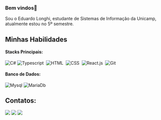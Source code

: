 ### Bem vindos👋

Sou o Eduardo Longhi, estudante de Sistemas de Informação da Unicamp, atualmente estou no 5º semestre.

## Minhas Habilidades

#### Stacks Principais:

![C#](https://img.shields.io/badge/C%23-239120?style=for-the-badge&logo=csharp&logoColor=white)
![Typescript](https://img.shields.io/badge/TypeScript-007ACC?style=for-the-badge&logo=typescript&logoColor=white)&nbsp;
![HTML](https://img.shields.io/badge/HTML5-E34F26?style=for-the-badge&logo=html5&logoColor=white)&nbsp;
![CSS](https://img.shields.io/badge/CSS3-1572B6?style=for-the-badge&logo=css3&logoColor=white)&nbsp;
![React.js](https://img.shields.io/badge/React-20232A?style=for-the-badge&logo=react&logoColor=61DAFB)&nbsp;
![Git](https://img.shields.io/badge/GIT-E44C30?style=for-the-badge&logo=git&logoColor=white)&nbsp;

#### Banco de Dados:

![Mysql](https://img.shields.io/badge/MySQL-005C84?style=for-the-badge&logo=mysql&logoColor=white)
![MariaDb](https://img.shields.io/badge/MariaDB-003545?style=for-the-badge&logo=mariadb&logoColor=white)
  
## Contatos:

<div> 
<a href = "mailto:contato.eduardolonghi@gmail.com"> <img src="https://img.shields.io/badge/-Gmail-%23333?style=for-the-badge&logo=gmail&logoColor=white" target="_blank"></a>
<a href="https://www.linkedin.com/in/eduardolonghi/" target="_blank"><img src="https://img.shields.io/badge/-LinkedIn-%230077B5?style=for-the-badge&logo=linkedin&logoColor=white"  target="_blank"></a> 
<a href="https://medium.com/@EduardoLonghi1" target="_blank"><img src="https://img.shields.io/badge/-Medium-%23000000?style=for-the-badge&logo=medium&logoColor=white"  target="_blank"></a> 
</div>&nbsp;&nbsp;


